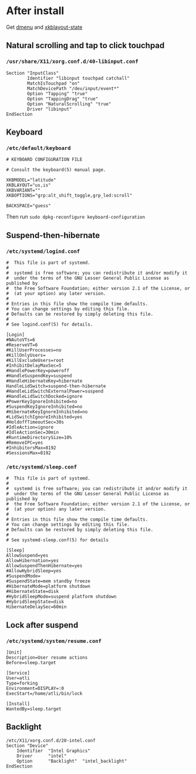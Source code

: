 # After install

Get [dmenu](https://git.suckless.org/dmenu) and [xkblayout-state](https://github.com/nonpop/xkblayout-state.git)

## Natural scrolling and tap to click touchpad

### `/usr/share/X11/xorg.conf.d/40-libinput.conf`

```
Section "InputClass"
        Identifier "libinput touchpad catchall"
        MatchIsTouchpad "on"
        MatchDevicePath "/dev/input/event*"
		Option "Tapping" "true"
		Option "TappingDrag" "true"
		Option "NaturalScrolling" "true"
        Driver "libinput"
EndSection
```

## Keyboard

### `/etc/default/keyboard`

```
# KEYBOARD CONFIGURATION FILE

# Consult the keyboard(5) manual page.

XKBMODEL="latitude"
XKBLAYOUT="us,is"
XKBVARIANT=""
XKBOPTIONS="grp:alt_shift_toggle,grp_led:scroll"

BACKSPACE="guess"
```

Then run
```sudo dpkg-reconfigure keyboard-configuration``` 
## Suspend-then-hibernate

### `/etc/systemd/logind.conf`

```
#  This file is part of systemd.
#
#  systemd is free software; you can redistribute it and/or modify it
#  under the terms of the GNU Lesser General Public License as published by
#  the Free Software Foundation; either version 2.1 of the License, or
#  (at your option) any later version.
#
# Entries in this file show the compile time defaults.
# You can change settings by editing this file.
# Defaults can be restored by simply deleting this file.
#
# See logind.conf(5) for details.

[Login]
#NAutoVTs=6
#ReserveVT=6
#KillUserProcesses=no
#KillOnlyUsers=
#KillExcludeUsers=root
#InhibitDelayMaxSec=5
#HandlePowerKey=poweroff
#HandleSuspendKey=suspend
#HandleHibernateKey=hibernate
HandleLidSwitch=suspend-then-hibernate
#HandleLidSwitchExternalPower=suspend
#HandleLidSwitchDocked=ignore
#PowerKeyIgnoreInhibited=no
#SuspendKeyIgnoreInhibited=no
#HibernateKeyIgnoreInhibited=no
#LidSwitchIgnoreInhibited=yes
#HoldoffTimeoutSec=30s
#IdleAction=ignore
#IdleActionSec=30min
#RuntimeDirectorySize=10%
#RemoveIPC=yes
#InhibitorsMax=8192
#SessionsMax=8192
```

### `/etc/systemd/sleep.conf`

```
#  This file is part of systemd.
#
#  systemd is free software; you can redistribute it and/or modify it
#  under the terms of the GNU Lesser General Public License as published by
#  the Free Software Foundation; either version 2.1 of the License, or
#  (at your option) any later version.
#
# Entries in this file show the compile time defaults.
# You can change settings by editing this file.
# Defaults can be restored by simply deleting this file.
#
# See systemd-sleep.conf(5) for details

[Sleep]
AllowSuspend=yes
AllowHibernation=yes
AllowSuspendThenHibernate=yes
#AllowHybridSleep=yes
#SuspendMode=
#SuspendState=mem standby freeze
#HibernateMode=platform shutdown
#HibernateState=disk
#HybridSleepMode=suspend platform shutdown
#HybridSleepState=disk
HibernateDelaySec=60min
```

## Lock after suspend

### `/etc/systemd/system/resume.conf`

```
[Unit]
Description=User resume actions
Before=sleep.target

[Service]
User=atli
Type=forking
Environment=DISPLAY=:0
ExecStart=/home/atli/bin/lock

[Install]
WantedBy=sleep.target
```

## Backlight

```
/etc/X11/xorg.conf.d/20-intel.conf
Section "Device"
    Identifier  "Intel Graphics" 
    Driver      "intel"
    Option      "Backlight"  "intel_backlight"
EndSection
```
